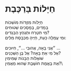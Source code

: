 # חַיָּלוֹת בָּרַכֶּבֶת

חַיָּלוֹת מִזְוָדוֹת מוֹשְׁכוֹת\
בְּמַדִּים, בְּמָסָכִים שְׁטוּחִים\
מִי תִּטְרַח וּתְגַהֵץ הַבְּגָדִים?\
וּמִי עֲמֵלָה כָּעֵת, חַיֶּיהָ מִכְבָּסָת מִלִּים:\
\
״אֲנִי בָּאָה, אֲהוּבִי ...״, חִיּוּכִים ...\
אֶל מִי אַתְּ בָּאָה? אֶל בֶּן הַשְּׁכֵנִים?\
שׁוֹאֲלוֹת הַבָּנוֹת שֶׁמִּימִין\
אֶת בֶּאֱמֶת חוֹשֶׁבֶת שֶׁהוּא מַאֲמִין?\